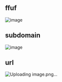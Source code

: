 ## ffuf
![image](https://github.com/user-attachments/assets/4d9b7a70-c0e1-4e7e-a460-c03cb76e7f19)

## subdomain
![image](https://github.com/user-attachments/assets/f08648dc-1d0b-4aff-8e47-c1bc3a779020)

## url
![Uploading image.png…]()
